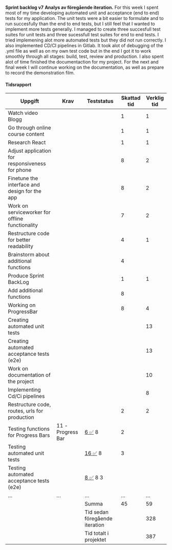 **Sprint backlog v7**
**Analys av föregående iteration.**
For this week I spent most of my time developing automated unit and acceptance (end to end) tests for my application. The unit tests were a bit easier to formulate and to run succesfully than the end to end tests, but I still feel that I wanted to implement more tests generally. I managed to create three succesfull test suites for unit tests and three sucessfull test suites for end to end tests. I tried implemening alot more automated tests but they did not run correctly. I also implemented CD/CI pipelines in Gitlab. It took alot of debugging of the .yml file as well as on my own test code but in the end I got it to work smoothly through all stages: build, test, review and production. I also spent alot of time finished the documentaction for my project. For the next and final week I will continue working on the documentation, as well as prepare to record the demonstration film. 

#### Tidsrapport

| Uppgift                                            | Krav                  | Teststatus                        | Skattad tid | Verklig tid |
|----------------------------------------------------|-----------------------|-----------------------------------|-------------|-------------|
| Watch video Blogg                                  |                       |                                   | 1           |     1       |
| Go through online course content                   |                       |                                   | 1           |     1       |
| Research React                                     |                       |                                   | 1           |     1       |
| Adjust application for responsiveness for phone    |                       |                                   | 8           |     2       |
| Finetune the interface and design for the app      |                       |                                   | 8           |     2       |
| Work on serviceworker for offline functionality    |                       |                                   | 7           |     2       |
| Restructure code for better readability            |                       |                                   | 4           |     1       |
| Brainstorm about additional functions              |                       |                                   | 4           |             |
| Produce Sprint BackLog                             |                       |                                   | 1           |     1       |
| Add additional functions                           |                       |                                   | 8           |             |
| Working on ProgressBar                             |                       |                                   | 8           |     4       |
| Creating automated unit tests                      |                       |                                   |             |     13      |
| Creating automated acceptance tests (e2e)          |                       |                                   |             |     13      |
| Work on documentation of the project               |                       |                                   |             |     10      |
| Implementing Cd/Ci pipelines                       |                       |                                   |             |     8       |
| Restructure code, routes, urls for production      |                       |                                   | 2           |     2       |
| Testing functions for Progress Bars                | 11 -Progress Bar      | [6 ✅](/Testning/Testrapport-8.md) 8            |     2       |
| Testing automated unit tests                       |                       | [16 ✅](/Testning/Testrapport-8.md) 8           |     3       |
| Testing automated acceptance tests (e2e)           |                       | [8 ✅](/Testning/Testrapport-8.md) 8                  3      |
| …                                                  | …                     | …                                 | …           | …           |
|                                                    |                       | Summa                             | 45          |          59 |
|                                                    |                       | Tid sedan föregående iteration    |             |         328 |
|                                                    |                       | Tid totalt i projektet            |             |          387|